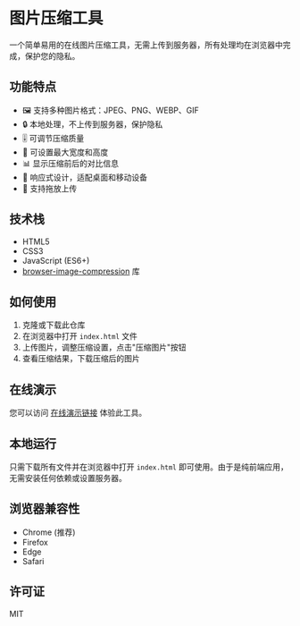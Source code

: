 # 图片压缩工具

一个简单易用的在线图片压缩工具，无需上传到服务器，所有处理均在浏览器中完成，保护您的隐私。

## 功能特点

- 🖼️ 支持多种图片格式：JPEG、PNG、WEBP、GIF
- 🔒 本地处理，不上传到服务器，保护隐私
- 🎚️ 可调节压缩质量
- 📏 可设置最大宽度和高度
- 📊 显示压缩前后的对比信息
- 📱 响应式设计，适配桌面和移动设备
- 📂 支持拖放上传

## 技术栈

- HTML5
- CSS3
- JavaScript (ES6+)
- [browser-image-compression](https://github.com/Donaldcwl/browser-image-compression) 库

## 如何使用

1. 克隆或下载此仓库
2. 在浏览器中打开 `index.html` 文件
3. 上传图片，调整压缩设置，点击"压缩图片"按钮
4. 查看压缩结果，下载压缩后的图片

## 在线演示

您可以访问 [在线演示链接](https://your-demo-link.com) 体验此工具。

## 本地运行

只需下载所有文件并在浏览器中打开 `index.html` 即可使用。由于是纯前端应用，无需安装任何依赖或设置服务器。

## 浏览器兼容性

- Chrome (推荐)
- Firefox
- Edge
- Safari

## 许可证

MIT 